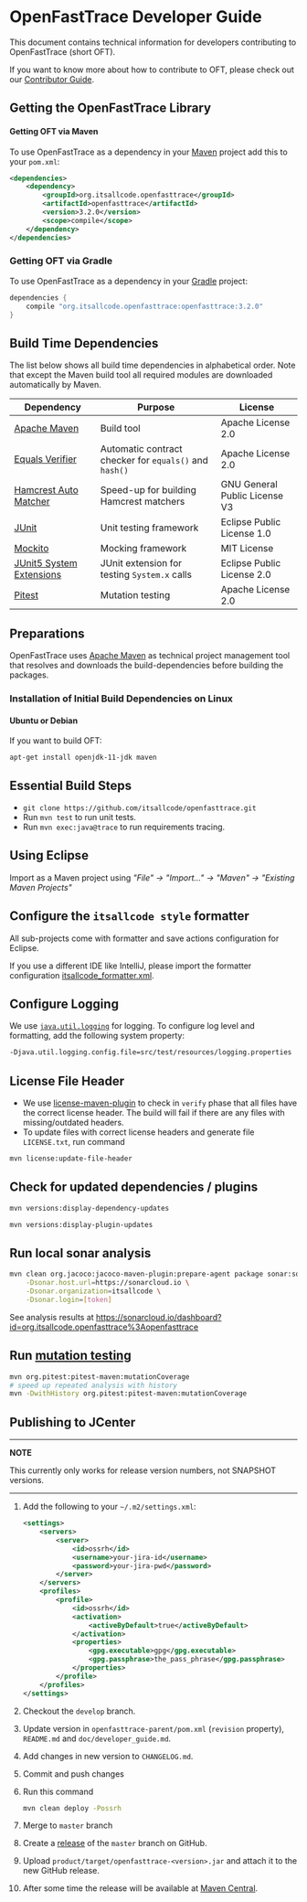 # OpenFastTrace Developer Guide

This document contains technical information for developers contributing to OpenFastTrace (short OFT).

If you want to know more about how to contribute to OFT, please check out our [Contributor Guide](../CONTRIBUTING.md).

## Getting the OpenFastTrace Library

#### Getting OFT via Maven

To use OpenFastTrace as a dependency in your [Maven](https://maven.apache.org) project add this to your `pom.xml`:

```xml
<dependencies>
    <dependency>
        <groupId>org.itsallcode.openfasttrace</groupId>
        <artifactId>openfasttrace</artifactId>
        <version>3.2.0</version>
        <scope>compile</scope>
    </dependency>
</dependencies>
```

### Getting OFT via Gradle

To use OpenFastTrace as a dependency in your [Gradle](https://gradle.org/) project:

```groovy
dependencies {
    compile "org.itsallcode.openfasttrace:openfasttrace:3.2.0"
}
```

## Build Time Dependencies

The list below shows all build time dependencies in alphabetical order. Note that except the Maven build tool all required modules are downloaded automatically by Maven.

| Dependency                                                                   | Purpose                                                | License                       |
-------------------------------------------------------------------------------|--------------------------------------------------------|--------------------------------
| [Apache Maven](https://maven.apache.org/)                                    | Build tool                                             | Apache License 2.0            |
| [Equals Verifier](https://github.com/jqno/equalsverifier)                    | Automatic contract checker for `equals()` and `hash()` | Apache License 2.0            |
| [Hamcrest Auto Matcher](https://github.com/itsallcode/hamcrest-auto-matcher) | Speed-up for building Hamcrest matchers                | GNU General Public License V3 |
| [JUnit](https://junit.org/junit5)                                            | Unit testing framework                                 | Eclipse Public License 1.0    |
| [Mockito](http://site.mockito.org/)                                          | Mocking framework                                      | MIT License                   |
| [JUnit5 System Extensions](https://github.com/itsallcode/junit5-system-extensions) | JUnit extension for testing `System.x` calls    | Eclipse Public License 2.0     |
| [Pitest](http://pitest.org/)                                                 | Mutation testing                                       | Apache License 2.0            |

## Preparations

OpenFastTrace uses [Apache Maven](https://maven.apache.org) as technical project management tool that resolves and downloads the build-dependencies before building the packages.

### Installation of Initial Build Dependencies on Linux

#### Ubuntu or Debian

If you want to build OFT:

    apt-get install openjdk-11-jdk maven

## Essential Build Steps

* `git clone https://github.com/itsallcode/openfasttrace.git`
* Run `mvn test` to run unit tests.
* Run `mvn exec:java@trace` to run requirements tracing.

## Using Eclipse

Import as a Maven project using *"File" &rarr; "Import..." &rarr; "Maven" &rarr; "Existing Maven Projects"*

## Configure the `itsallcode style` formatter

All sub-projects come with formatter and save actions configuration for Eclipse.

If you use a different IDE like IntelliJ, please import the formatter configuration [itsallcode_formatter.xml](itsallcode_formatter.xml).

## Configure Logging

We use [`java.util.logging`](https://docs.oracle.com/javase/8/docs/technotes/guides/logging/overview.html) for logging. To configure log level and formatting, add the following system property:

```bash
-Djava.util.logging.config.file=src/test/resources/logging.properties
```

## License File Header

* We use [license-maven-plugin](http://www.mojohaus.org/license-maven-plugin) to check in `verify` phase that all files have the correct license header. The build will fail if there are any files with missing/outdated headers.
* To update files with correct license headers and generate file `LICENSE.txt`, run command

```bash
mvn license:update-file-header
```

## Check for updated dependencies / plugins

```bash
mvn versions:display-dependency-updates
```

```bash
mvn versions:display-plugin-updates
```

## Run local sonar analysis

```bash
mvn clean org.jacoco:jacoco-maven-plugin:prepare-agent package sonar:sonar \
    -Dsonar.host.url=https://sonarcloud.io \
    -Dsonar.organization=itsallcode \
    -Dsonar.login=[token]
```

See analysis results at https://sonarcloud.io/dashboard?id=org.itsallcode.openfasttrace%3Aopenfasttrace

## Run [mutation testing](http://pitest.org)

```bash
mvn org.pitest:pitest-maven:mutationCoverage
# speed up repeated analysis with history
mvn -DwithHistory org.pitest:pitest-maven:mutationCoverage
```

## Publishing to JCenter

---
**NOTE**

This currently only works for release version numbers, not SNAPSHOT versions.

---

1. Add the following to your `~/.m2/settings.xml`:

    ```xml
    <settings>
        <servers>
            <server>
                <id>ossrh</id>
                <username>your-jira-id</username>
                <password>your-jira-pwd</password>
            </server>
        </servers>
        <profiles>
            <profile>
                <id>ossrh</id>
                <activation>
                    <activeByDefault>true</activeByDefault>
                </activation>
                <properties>
                    <gpg.executable>gpg</gpg.executable>
                    <gpg.passphrase>the_pass_phrase</gpg.passphrase>
                </properties>
            </profile>
        </profiles>
    </settings>
    ```

1. Checkout the `develop` branch.
1. Update version in `openfasttrace-parent/pom.xml` (`revision` property), `README.md` and `doc/developer_guide.md`.
1. Add changes in new version to `CHANGELOG.md`.
1. Commit and push changes
1. Run this command

    ```bash
    mvn clean deploy -Possrh
    ```
1. Merge to `master` branch
1. Create a [release](https://github.com/itsallcode/openfasttrace/releases) of the `master` branch on GitHub.
1. Upload `product/target/openfasttrace-<version>.jar` and attach it to the new GitHub release.
1. After some time the release will be available at [Maven Central](https://repo1.maven.org/maven2/org/itsallcode/openfasttrace/openfasttrace/).

